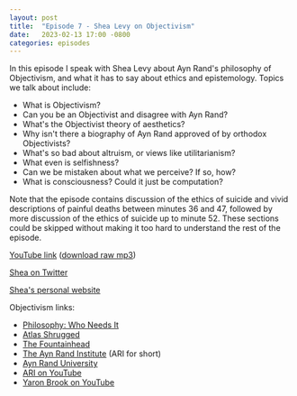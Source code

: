 ```yaml
---
layout: post
title:  "Episode 7 - Shea Levy on Objectivism"
date:   2023-02-13 17:00 -0800
categories: episodes
---
```


In this episode I speak with Shea Levy about Ayn Rand's philosophy of Objectivism, and what it has to say about ethics and epistemology. Topics we talk about include:
- What is Objectivism?
- Can you be an Objectivist and disagree with Ayn Rand?
- What's the Objectivist theory of aesthetics?
- Why isn't there a biography of Ayn Rand approved of by orthodox Objectivists?
- What's so bad about altruism, or views like utilitarianism?
- What even is selfishness?
- Can we be mistaken about what we perceive? If so, how?
- What is consciousness? Could it just be computation?

Note that the episode contains discussion of the ethics of suicide and vivid descriptions of painful deaths between minutes 36 and 47, followed by more discussion of the ethics of suicide up to minute 52. These sections could be skipped without making it too hard to understand the rest of the episode.

[YouTube link](https://youtu.be/m3AUpdtPfJQ) ([download raw mp3](https://www.dropbox.com/s/oegv1exjs0mhr7u/Shea_audio.mp3?dl=0))

[Shea on Twitter](https://twitter.com/shlevy)

[Shea's personal website](https://shealevy.com/)

Objectivism links:
- [Philosophy: Who Needs It](https://courses.aynrand.org/works/philosophy-who-needs-it/)
- [Atlas Shrugged](https://www.amazon.com/Atlas-Shrugged-Ayn-Rand/dp/0451191145)
- [The Fountainhead](https://www.amazon.com/The-Fountainhead-Ayn-Rand/dp/0451191153)
- [The Ayn Rand Institute](https://aynrand.org/) (ARI for short)
- [Ayn Rand University](https://university.aynrand.org/)
- [ARI on YouTube](https://www.youtube.com/@AynRandInstitute)
- [Yaron Brook on YouTube](https://www.youtube.com/@YaronBrook)
